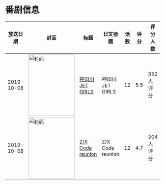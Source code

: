 # 番剧信息

|放送日期|封面|标题|日文标题|话数|评分|评分人数|
|---|---|---|---|---|---|---|
|2019-10-08|<img src="https://lain.bgm.tv/pic/cover/c/b8/b1/288010_EiddD.jpg" alt="封面" style="width:150px;height:200px;object-fit:cover;">|[神田川JET GIRLS](https://bangumi.tv/subject/288010)|神田川JET GIRLS|12|5.5|352人评分|
|2019-10-08|<img src="https://lain.bgm.tv/pic/cover/c/45/27/225941_373p3.jpg" alt="封面" style="width:150px;height:200px;object-fit:cover;">|[Z/X Code reunion](https://bangumi.tv/subject/225941)|Z/X Code reunion|12|4.7|204人评分|
